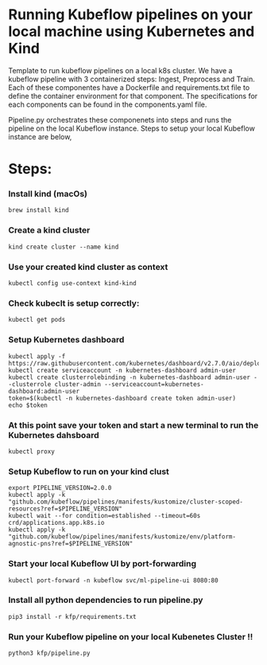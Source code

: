 # Running Kubeflow pipelines on your local machine using Kubernetes and Kind
Template to run kubeflow pipelines on a local k8s cluster.
We have a kubeflow pipeline with 3 containerized steps: Ingest, Preprocess and Train. Each of these componentes have a Dockerfile and requirements.txt file to define the container environment for that component. 
The specifications for each components can be found in the components.yaml file.

Pipeline.py orchestrates these componenets into steps and runs the pipeline on the local Kubeflow instance. Steps to setup your local Kubeflow instance are below,

# Steps:
### Install kind (macOs)
 ```brew install kind```

### Create a kind cluster
```kind create cluster --name kind```

### Use your created kind cluster as context
```kubectl config use-context kind-kind```

### Check kubeclt is setup correctly:
```kubectl get pods```

### Setup Kubernetes dashboard
```
kubectl apply -f https://raw.githubusercontent.com/kubernetes/dashboard/v2.7.0/aio/deploy/recommended.yaml
kubectl create serviceaccount -n kubernetes-dashboard admin-user
kubectl create clusterrolebinding -n kubernetes-dashboard admin-user --clusterrole cluster-admin --serviceaccount=kubernetes-dashboard:admin-user
token=$(kubectl -n kubernetes-dashboard create token admin-user)
echo $token
```
### At this point save your token and start a new terminal to run the Kubernetes dahsboard
```kubectl proxy```

### Setup Kubeflow to run on your kind clust
```
export PIPELINE_VERSION=2.0.0
kubectl apply -k "github.com/kubeflow/pipelines/manifests/kustomize/cluster-scoped-resources?ref=$PIPELINE_VERSION"
kubectl wait --for condition=established --timeout=60s crd/applications.app.k8s.io
kubectl apply -k "github.com/kubeflow/pipelines/manifests/kustomize/env/platform-agnostic-pns?ref=$PIPELINE_VERSION"
```

### Start your local Kubeflow UI by port-forwarding
```kubectl port-forward -n kubeflow svc/ml-pipeline-ui 8080:80```

### Install all python dependencies to run pipeline.py
```pip3 install -r kfp/requirements.txt```

### Run your Kubeflow pipeline on your local Kubenetes Cluster !!
```python3 kfp/pipeline.py```

